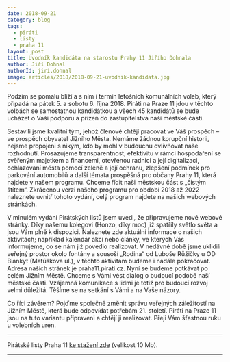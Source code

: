 ```yaml
---
date: 2018-09-21
category: blog
tags:
  - piráti
  - listy
  - praha 11
layout: post
title: Úvodník kandidáta na starostu Prahy 11 Jiřího Dohnala
author: Jiří Dohnal
authorId: jiri.dohnal
image: articles/2018/2018-09-21-uvodnik-kandidata.jpg
---
```


Podzim se pomalu blíží a s ním i termín letošních komunálních voleb, který připadá na pátek 5. a sobotu 6. října 2018. Piráti na Praze 11 jdou v těchto volbách se samostatnou kandidátkou a všech 45 kandidátů se bude ucházet o Vaši podporu a přízeň do zastupitelstva naší městské části.

Sestavili jsme kvalitní tým, jehož členové chtějí pracovat ve Váš prospěch – ve prospěch obyvatel Jižního Města. Nemáme žádnou korupční historii, nejsme propojeni s nikým, kdo by mohl v budoucnu ovlivňovat naše rozhodnutí. Prosazujeme transparentnost, efektivitu v rámci hospodaření se svěřeným majetkem a financemi, otevřenou radnici a její digitalizaci, ochlazovaní města pomocí zeleně a její ochranu, zlepšení podmínek pro parkování automobilů a další témata prospěšná pro občany Prahy 11, která najdete v našem programu. Chceme řídit naši městskou část s „čistým štítem“. Zkrácenou verzi našeho programu pro období 2018 až 2022 naleznete uvnitř tohoto vydání, celý program najdete na našich webových stránkách.

V minulém vydání Pirátských listů jsem uvedl, že připravujeme nové webové stránky. Díky našemu kolegovi (Honzo, díky moc) již spatřily světlo světa a jsou Vám plně k dispozici. Naleznete zde aktuální informace o našich aktivitách; například kalendář akcí nebo články, ve kterých Vás informujeme, co se nám již povedlo realizovat. V nedávné době jsme uklidili veřejný prostor okolo fontány a sousoší „Rodina“ od Luboše Růžičky u OD Blankyt (Matúškova ul.), v těchto aktivitám budeme i nadále pokračovat. Adresa našich stránek je praha11.pirati.cz.
Nyní se budeme potkávat po celém Jižním Městě. Chceme s Vámi vést dialog o budoucí podobě naší městské části. Vzájemná komunikace s lidmi je totiž pro budoucí rozvoj velmi důležitá. Těšíme se na setkání s Vámi a na Vaše názory.

Co říci závěrem? Pojďme společně změnit správu veřejných záležitostí na Jižním Městě, která bude odpovídat potřebám 21. století. Piráti na Praze 11 jsou na tuto variantu připraveni a chtějí ji realizovat. Přeji Vám šťastnou ruku u volebních uren.

---

Pirátské listy Praha 11 [ke stažení zde](/assets/pdf/2018-07-10-praha-11.pdf) (velikost 10 Mb).

- - -